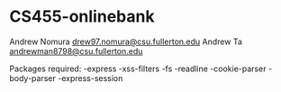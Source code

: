 # CS455-onlinebank


Andrew Nomura drew97.nomura@csu.fullerton.edu
Andrew Ta andrewman8798@csu.fullerton.edu





Packages required:
-express
-xss-filters
-fs
-readline
-cookie-parser
-body-parser
-express-session
